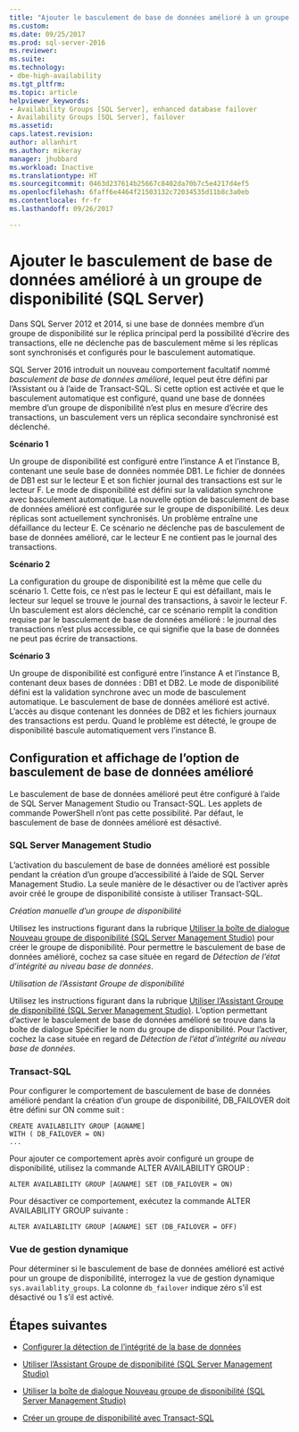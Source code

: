 ```yaml
---
title: "Ajouter le basculement de base de données amélioré à un groupe de disponibilité (SQL Server) | Microsoft Docs"
ms.custom: 
ms.date: 09/25/2017
ms.prod: sql-server-2016
ms.reviewer: 
ms.suite: 
ms.technology:
- dbe-high-availability
ms.tgt_pltfrm: 
ms.topic: article
helpviewer_keywords:
- Availability Groups [SQL Server], enhanced database failover
- Availability Groups [SQL Server], failover
ms.assetid: 
caps.latest.revision: 
author: allanhirt
ms.author: mikeray
manager: jhubbard
ms.workload: Inactive
ms.translationtype: HT
ms.sourcegitcommit: 0463d237614b25667c8402da70b7c5e4217d4ef5
ms.openlocfilehash: 6faff6e4464f21503132c72034535d11b8c3a0eb
ms.contentlocale: fr-fr
ms.lasthandoff: 09/26/2017

---
```


# <a name="add-enhanced-database-failover-to-an-availability-group-sql-server"></a>Ajouter le basculement de base de données amélioré à un groupe de disponibilité (SQL Server)

Dans SQL Server 2012 et 2014, si une base de données membre d’un groupe de disponibilité sur le réplica principal perd la possibilité d’écrire des transactions, elle ne déclenche pas de basculement même si les réplicas sont synchronisés et configurés pour le basculement automatique.

SQL Server 2016 introduit un nouveau comportement facultatif nommé *basculement de base de données amélioré*, lequel peut être défini par l’Assistant ou à l’aide de Transact-SQL. Si cette option est activée et que le basculement automatique est configuré, quand une base de données membre d’un groupe de disponibilité n’est plus en mesure d’écrire des transactions, un basculement vers un réplica secondaire synchronisé est déclenché.

**Scénario 1**

Un groupe de disponibilité est configuré entre l’instance A et l’instance B, contenant une seule base de données nommée DB1. Le fichier de données de DB1 est sur le lecteur E et son fichier journal des transactions est sur le lecteur F. Le mode de disponibilité est défini sur la validation synchrone avec basculement automatique. La nouvelle option de basculement de base de données amélioré est configurée sur le groupe de disponibilité. Les deux réplicas sont actuellement synchronisés. Un problème entraîne une défaillance du lecteur E. Ce scénario ne déclenche pas de basculement de base de données amélioré, car le lecteur E ne contient pas le journal des transactions.  

**Scénario 2**

La configuration du groupe de disponibilité est la même que celle du scénario 1. Cette fois, ce n’est pas le lecteur E qui est défaillant, mais le lecteur sur lequel se trouve le journal des transactions, à savoir le lecteur F. Un basculement est alors déclenché, car ce scénario remplit la condition requise par le basculement de base de données amélioré : le journal des transactions n’est plus accessible, ce qui signifie que la base de données ne peut pas écrire de transactions.

**Scénario 3**

Un groupe de disponibilité est configuré entre l’instance A et l’instance B, contenant deux bases de données : DB1 et DB2. Le mode de disponibilité défini est la validation synchrone avec un mode de basculement automatique. Le basculement de base de données amélioré est activé. L’accès au disque contenant les données de DB2 et les fichiers journaux des transactions est perdu. Quand le problème est détecté, le groupe de disponibilité bascule automatiquement vers l’instance B.

## <a name="configuring-and-viewing-the-enhanced-database-failover-option"></a>Configuration et affichage de l’option de basculement de base de données amélioré

Le basculement de base de données amélioré peut être configuré à l’aide de SQL Server Management Studio ou Transact-SQL. Les applets de commande PowerShell n’ont pas cette possibilité. Par défaut, le basculement de base de données amélioré est désactivé.

### <a name="sql-server-management-studio"></a>SQL Server Management Studio

L’activation du basculement de base de données amélioré est possible pendant la création d’un groupe d’accessibilité à l’aide de SQL Server Management Studio. La seule manière de le désactiver ou de l’activer après avoir créé le groupe de disponibilité consiste à utiliser Transact-SQL.

*Création manuelle d’un groupe de disponibilité*

Utilisez les instructions figurant dans la rubrique [Utiliser la boîte de dialogue Nouveau groupe de disponibilité (SQL Server Management Studio)](use-the-new-availability-group-dialog-box-sql-server-management-studio.md) pour créer le groupe de disponibilité. Pour permettre le basculement de base de données amélioré, cochez sa case située en regard de *Détection de l’état d’intégrité au niveau base de données*.

*Utilisation de l’Assistant Groupe de disponibilité*

Utilisez les instructions figurant dans la rubrique [Utiliser l’Assistant Groupe de disponibilité (SQL Server Management Studio)](use-the-availability-group-wizard-sql-server-management-studio.md). L’option permettant d’activer le basculement de base de données amélioré se trouve dans la boîte de dialogue Spécifier le nom du groupe de disponibilité. Pour l’activer, cochez la case située en regard de *Détection de l’état d’intégrité au niveau base de données*.

### <a name="transact-sql"></a>Transact-SQL

Pour configurer le comportement de basculement de base de données amélioré pendant la création d’un groupe de disponibilité, DB_FAILOVER doit être défini sur ON comme suit :
```
CREATE AVAILABILITY GROUP [AGNAME]
WITH ( DB_FAILOVER = ON)
...
```
Pour ajouter ce comportement après avoir configuré un groupe de disponibilité, utilisez la commande ALTER AVAILABILITY GROUP :
```
ALTER AVAILABILITY GROUP [AGNAME] SET (DB_FAILOVER = ON)
```
Pour désactiver ce comportement, exécutez la commande ALTER AVAILABILITY GROUP suivante :
```
ALTER AVAILABILITY GROUP [AGNAME] SET (DB_FAILOVER = OFF)
```
### <a name="dynamic-management-view"></a>Vue de gestion dynamique
Pour déterminer si le basculement de base de données amélioré est activé pour un groupe de disponibilité, interrogez la vue de gestion dynamique `sys.availablity_groups`. La colonne `db_failover` indique zéro s’il est désactivé ou 1 s’il est activé. 

## <a name="next-steps"></a>Étapes suivantes 

- [Configurer la détection de l’intégrité de la base de données](sql-server-always-on-database-health-detection-failover-option.md)

- [Utiliser l’Assistant Groupe de disponibilité (SQL Server Management Studio)](use-the-availability-group-wizard-sql-server-management-studio.md)

- [Utiliser la boîte de dialogue Nouveau groupe de disponibilité (SQL Server Management Studio)](use-the-new-availability-group-dialog-box-sql-server-management-studio.md)
 
- [Créer un groupe de disponibilité avec Transact-SQL](create-an-availability-group-transact-sql.md)


